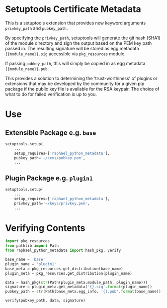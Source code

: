 # Setuptools Certificate Metadata

This is a setuptools extension that provides new keyword arguments `privkey_path` and `pubkey_path`. 

By specifying the `privkey_path`, setuptools will generate the git hash (SHA1) of the module directory and sign the output based on the PEM key path passed in. The resulting signature will be stored as egg metadata `{{module_name}}.sig` accessible via `pkg_resources` module. 

If passing `pubkey_path`, this will simply be copied in as egg metadata `{{module_name}}.pub`. 

This provides a solution to determining the 'trust-worthiness' of plugins or extensions that may be developed by the community for a given pip package if the public key file is available for the RSA keypair. The choice of what to do for failed verification is up to you.

# Use

## Extensible Package e.g. `base`

``` python
setuptools.setup(
    ...
    setup_requires=['raphael_python_metadata'],
    pubkey_path='~/keys/pubkey.pem',
    ...
```

## Plugin Package e.g. `plugin1`

``` python
setuptools.setup(
    ...
    setup_requires=['raphael_python_metadata'],
    privkey_path='~/keys/privkey.pem',
    ...
```

 # Verifying Contents

``` python
import pkg_resources
from pathlib import Path
from raphael_python_metadata import hash_pkg, verify

base_name = 'base'
plugin_name = 'plugin1'
base_meta = pkg_resources.get_distribution(base_name)
plugin_meta = pkg_resources.get_distribution(plugin_name)

data = hash_pkg(str(Path(plugin_meta.module_path, plugin_name)))
signature = plugin_meta.get_metadata('{}.sig'.format(plugin_name))
pubkey_path = str(Path(base_meta.egg_info, '{}.pub'.format(base_name)))

verify(pubkey_path, data, signature)
```